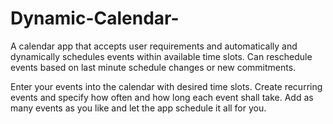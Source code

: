 # Dynamic-Calendar-
A calendar app that accepts user requirements and automatically and dynamically schedules events within available time slots. Can reschedule events based on last minute schedule changes or new commitments.

Enter your events into the calendar with desired time slots. Create recurring events and specify how often and how long each event shall take. Add as many events as you like and let the app schedule it all for you.
